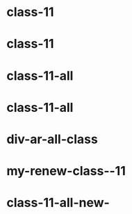 # class-11
# class-11
# class-11-all
# class-11-all
# div-ar-all-class
# my-renew-class--11
# class-11-all-new-
